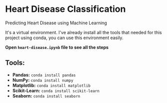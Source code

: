 # Heart Disease Classification

Predicting Heart Disease using Machine Learning

It's a virtual environment. 
I've already install all the tools that needed for this project using conda, you can use this environment easily.

**Open `heart-disease.ipynb` file to see all the steps**

## Tools:

* **Pandas:** `conda install pandas`
* **NumPy:** `conda install numpy`
* **Matplotlib:** `conda install matplotlib`
* **Scikit-Learn:** `conda install scikit-learn`
* **Seaborn:** `conda install seaborn`
